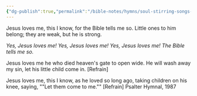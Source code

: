 ```yaml
---
{"dg-publish":true,"permalink":"/bible-notes/hymns/soul-stirring-songs-and-hymns/jesus-loves-me/","title":"Jesus Loves Me","created":"","updated":""}
---
```



Jesus loves me, this I know,
for the Bible tells me so.
Little ones to him belong;
they are weak, but he is strong.

*Yes, Jesus loves me! Yes, Jesus loves me!
Yes, Jesus loves me! The Bible tells me so.*

Jesus loves me he who died
heaven's gate to open wide.
He will wash away my sin,
let his little child come in. [Refrain]

Jesus loves me, this I know,
as he loved so long ago,
taking children on his knee,
saying, ""Let them come to me."" [Refrain]
Psalter Hymnal, 1987